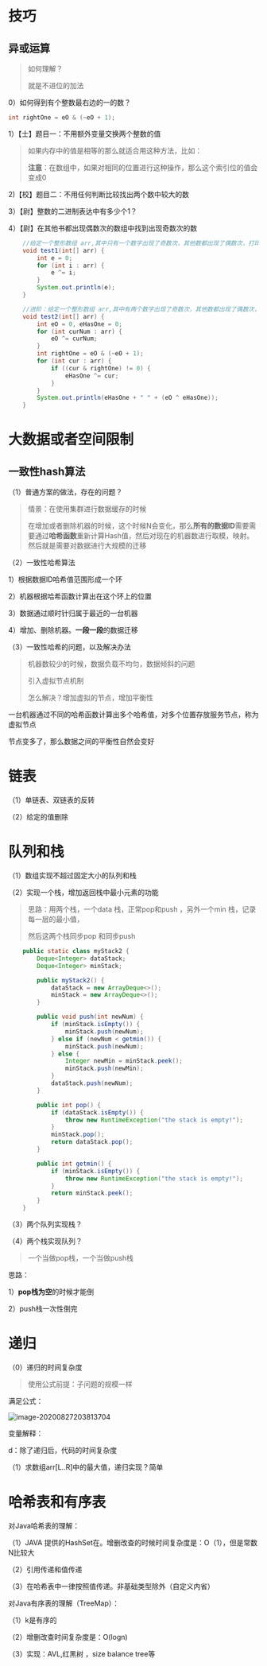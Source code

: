 # 技巧

## 异或运算

> 如何理解？
>
> 就是不进位的加法

0）如何得到有个整数最右边的一的数？

```java
int rightOne = eO & (~eO + 1);
```



1）【士】题目一：不用额外变量交换两个整数的值

> 如果内存中的值是相等的那么就适合用这种方法，比如：
>
> **注意**：在数组中，如果对相同的位置进行这种操作，那么这个索引位的值会变成0



2)【校】题目二：不用任何判断比较找出两个数中较大的数

3）【尉】整数的二进制表达中有多少个1？

4）【尉】在其他书都出现偶数次的数组中找到出现奇数次的数

```java 
    //给定一个整形数组 arr,其中只有一个数字出现了奇数次，其他数都出现了偶数次，打印这个数字
    void test1(int[] arr) {
        int e = 0;
        for (int i : arr) {
            e ^= i;
        }
        System.out.println(e);
    }

    //进阶：给定一个整形数组 arr,其中有两个数字出现了奇数次，其他数都出现了偶数次，打印这个数字
    void test2(int[] arr) {
        int eO = 0, eHasOne = 0;
        for (int curNum : arr) {
            eO ^= curNum;
        }
        int rightOne = eO & (~eO + 1);
        for (int cur : arr) {
            if ((cur & rightOne) != 0) {
                eHasOne ^= cur;
            }
        }
        System.out.println(eHasOne + " " + (eO ^ eHasOne));
    }
```







# 大数据或者空间限制

## 一致性hash算法

（1）普通方案的做法，存在的问题？

> 情景：在使用集群进行数据缓存的时候
>
> 在增加或者删除机器的时候，这个时候N会变化，那么**所有的数据ID**需要需要通过**哈希函数**重新计算Hash值，然后对现在的机器数进行取模，映射。然后就是需要对数据进行大规模的迁移

（2）一致性哈希算法

1）根据数据ID哈希值范围形成一个环

2）机器根据哈希函数计算出在这个环上的位置

3）数据通过顺时针归属于最近的一台机器

4）增加、删除机器。**一段一段**的数据迁移	

（3）一致性哈希的问题，以及解决办法

> 机器数较少的时候，数据负载不均匀，数据倾斜的问题
>
> 引入虚拟节点机制
>
> 怎么解决？增加虚拟的节点，增加平衡性

一台机器通过不同的哈希函数计算出多个哈希值，对多个位置存放服务节点，称为虚拟节点

节点变多了，那么数据之间的平衡性自然会变好



# 链表

（1）单链表、双链表的反转

（2）给定的值删除

# 队列和栈

（1）数组实现不超过固定大小的队列和栈

（2）实现一个栈，增加返回栈中最小元素的功能

> 思路：用两个栈，一个data 栈，正常pop和push ，另外一个min 栈，记录每一层的最小值，
>
> 然后这两个栈同步pop 和同步push



```java
    public static class myStack2 {
        Deque<Integer> dataStack;
        Deque<Integer> minStack;

        public myStack2() {
            dataStack = new ArrayDeque<>();
            minStack = new ArrayDeque<>();
        }

        public void push(int newNum) {
            if (minStack.isEmpty()) {
                minStack.push(newNum);
            } else if (newNum < getmin()) {
                minStack.push(newNum);
            } else {
                Integer newMin = minStack.peek();
                minStack.push(newMin);
            }
            dataStack.push(newNum);
        }

        public int pop() {
            if (dataStack.isEmpty()) {
                throw new RuntimeException("the stack is empty!");
            }
            minStack.pop();
            return dataStack.pop();
        }

        public int getmin() {
            if (minStack.isEmpty()) {
                throw new RuntimeException("the stack is empty!");
            }
            return minStack.peek();
        }
    }
```

   

（3）两个队列实现栈？



（4）两个栈实现队列？

> 一个当做pop栈，一个当做push栈

思路：

1）**pop栈为空**的时候才能倒

2）push栈一次性倒完

# 递归

（0）递归的时间复杂度

> 使用公式前提：子问题的规模一样

满足公式：

![image-20200827203813704](https://kaikaimd.oss-cn-beijing.aliyuncs.com/md/image-20200827203813704.png)

变量解释：

d：除了递归后，代码的时间复杂度



（1）求数组arr[L..R]中的最大值，递归实现？简单

# 哈希表和有序表

对Java哈希表的理解：

（1）JAVA 提供的HashSet在。增删改查的时候时间复杂度是：O（1），但是常数N比较大

（2）引用传递和值传递

（3）在哈希表中一律按照值传递。非基础类型除外（自定义内省）



对Java有序表的理解（TreeMap）：

（1）k是有序的

（2）增删改查时间复杂度是：O(logn)

（3）实现：AVL,红黑树 ，size balance tree等



# 







